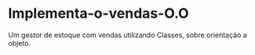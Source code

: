 # Implementa-o-vendas-O.O
Um gestor de estoque com vendas utilizando Classes, sobre orientação a objeto.
